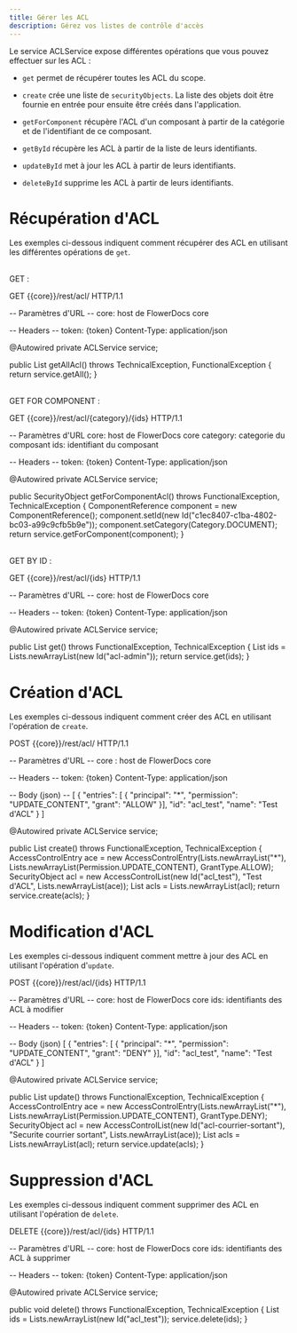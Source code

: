 ```yaml
---
title: Gérer les ACL
description: Gérez vos listes de contrôle d'accès
---
```


Le service ACLService expose différentes opérations que vous pouvez effectuer sur les ACL :

* `get` permet de récupérer toutes les ACL du scope.

* `create` crée une liste de `securityObjects`. La liste des objets doit être fournie en entrée pour ensuite être créés dans l'application.

* `getForComponent` récupère l'ACL d'un composant à partir de la catégorie et de l'identifiant de ce composant.

* `getById` récupère les ACL à partir de la liste de leurs identifiants.

* `updateById` met à jour les ACL à partir de leurs identifiants.

* `deleteById` supprime les ACL à partir de leurs identifiants.

# Récupération d'ACL

Les exemples ci-dessous indiquent comment récupérer des ACL en utilisant les différentes opérations de `get`.

<br/>
GET :

GET {{core}}/rest/acl/ HTTP/1.1

-- Paramètres d'URL --
core: host de FlowerDocs core

-- Headers --
token: {token}
Content-Type: application/json

@Autowired
private ACLService service;

public List<SecurityObject> getAllAcl() throws TechnicalException, FunctionalException
{
    return service.getAll();
}

<br/>
GET FOR COMPONENT :

GET {{core}}/rest/acl/{category}/{ids} HTTP/1.1

-- Paramètres d'URL
core: host de FlowerDocs core
category: categorie du composant
ids: identifiant du composant

-- Headers --
token: {token}
Content-Type: application/json

@Autowired
private ACLService service;

public SecurityObject getForComponentAcl() throws FunctionalException, TechnicalException
{
	ComponentReference component = new ComponentReference();
	component.setId(new Id("c1ec8407-c1ba-4802-bc03-a99c9cfb5b9e"));
	component.setCategory(Category.DOCUMENT);
	return service.getForComponent(component);
}

<br/>
GET BY ID :

GET {{core}}/rest/acl/{ids} HTTP/1.1

-- Paramètres d'URL --
core: host de FlowerDocs core

-- Headers --
token: {token}
Content-Type: application/json

@Autowired
private ACLService service;

public List<SecurityObject> get() throws FunctionalException, TechnicalException
{
	List<Id> ids = Lists.newArrayList(new Id("acl-admin"));
	return service.get(ids);
}

# Création d'ACL

Les exemples ci-dessous indiquent comment créer des ACL en utilisant l'opération de `create`.

POST {{core}}/rest/acl/ HTTP/1.1

-- Paramètres d'URL --
core : host de FlowerDocs core

-- Headers --
token: {token}
Content-Type: application/json

-- Body (json) --
[
	{
		"entries": [
		{
			"principal": "*",
			"permission": "UPDATE_CONTENT",
			"grant": "ALLOW"
		}],
        "id": "acl_test",
        "name": "Test d'ACL"
	}
]

@Autowired
private ACLService service;

public List<SecurityObject> create() throws FunctionalException, TechnicalException
{
	AccessControlEntry ace = new AccessControlEntry(Lists.newArrayList("*"),
		Lists.newArrayList(Permission.UPDATE_CONTENT), GrantType.ALLOW);
	SecurityObject acl = new AccessControlList(new Id("acl_test"), "Test d'ACL", Lists.newArrayList(ace));
	List<SecurityObject> acls = Lists.newArrayList(acl);
	return service.create(acls);
}

# Modification d'ACL

Les exemples ci-dessous indiquent comment mettre à jour des ACL en utilisant l'opération d'`update`.

POST {{core}}/rest/acl/{ids} HTTP/1.1

-- Paramètres d'URL --
core: host de FlowerDocs core
ids: identifiants des ACL à modifier

-- Headers --
token: {token}
Content-Type: application/json

-- Body (json)
[
	{
		"entries": [
		{
			"principal": "*",
			"permission": "UPDATE_CONTENT",
			"grant": "DENY"
		}],
        "id": "acl_test",
        "name": "Test d'ACL"
	}
]

@Autowired
private ACLService service;

public List<SecurityObject> update() throws FunctionalException, TechnicalException
{
	AccessControlEntry ace = new AccessControlEntry(Lists.newArrayList("*"),
		Lists.newArrayList(Permission.UPDATE_CONTENT), GrantType.DENY);
	SecurityObject acl = new AccessControlList(new Id("acl-courrier-sortant"), "Securite courrier sortant",
		Lists.newArrayList(ace));
	List<SecurityObject> acls = Lists.newArrayList(acl);
	return service.update(acls);
}

# Suppression d'ACL

Les exemples ci-dessous indiquent comment supprimer des ACL en utilisant l'opération de `delete`.

DELETE {{core}}/rest/acl/{ids} HTTP/1.1

-- Paramètres d'URL --
core: host de FlowerDocs core
ids: identifiants des ACL à supprimer

-- Headers --
token: {token}
Content-Type: application/json

@Autowired
private ACLService service;

public void delete() throws FunctionalException, TechnicalException
{
	List<Id> ids = Lists.newArrayList(new Id("acl_test"));
	service.delete(ids);
}
